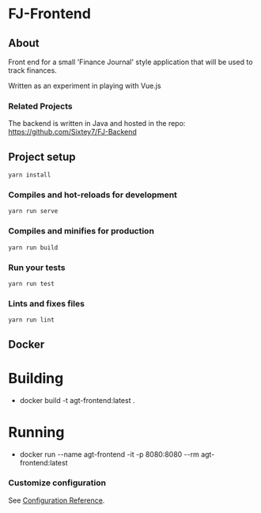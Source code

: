 # FJ-Frontend

## About
Front end for a small 'Finance Journal' style application that will be used to track finances.  

Written as an experiment in playing with Vue.js

### Related Projects
The backend is written in Java and hosted in the repo: https://github.com/Sixtey7/FJ-Backend

## Project setup
```
yarn install
```

### Compiles and hot-reloads for development
```
yarn run serve
```

### Compiles and minifies for production
```
yarn run build
```

### Run your tests
```
yarn run test
```

### Lints and fixes files
```
yarn run lint
```

## Docker
# Building
* docker build -t agt-frontend:latest .

# Running
* docker run --name agt-frontend -it -p 8080:8080 --rm agt-frontend:latest

### Customize configuration
See [Configuration Reference](https://cli.vuejs.org/config/).
